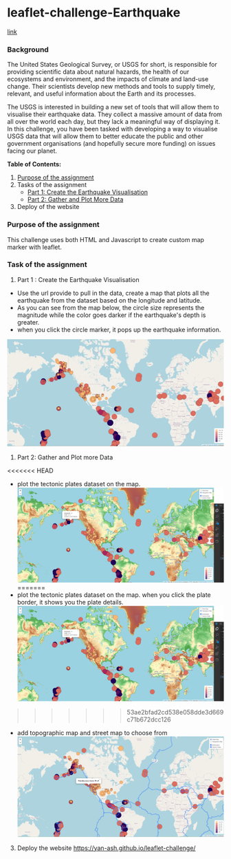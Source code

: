 # leaflet-challenge-Earthquake

[link](https://yan-ash.github.io/leaflet-challenge/)

### Background

The United States Geological Survey, or USGS for short, is responsible for providing scientific data about natural hazards, the health of our ecosystems and environment, and the impacts of climate and land-use change. Their scientists develop new methods and tools to supply timely, relevant, and useful information about the Earth and its processes.

The USGS is interested in building a new set of tools that will allow them to visualise their earthquake data. They collect a massive amount of data from all over the world each day, but they lack a meaningful way of displaying it. In this challenge, you have been tasked with developing a way to visualise USGS data that will allow them to better educate the public and other government organisations (and hopefully secure more funding) on issues facing our planet.
<br/>

**Table of Contents:**

1. [Purpose of the assignment](#purpose-of-the-assignment)
1. Tasks of the assignment
   - [Part 1: Create the Earthquake Visualisation](#part-1-create-the-earthquake-visualisation)
   - [Part 2: Gather and Plot More Data](#gather-and-plot-more-data)
1. Deploy of the website

### Purpose of the assignment

This challenge uses both HTML and Javascript to create custom map marker with leaflet.
<br/>

### Task of the assignment

1.  Part 1 : Create the Earthquake Visualisation

- Use the url provide to pull in the data, create a map that plots all the earthquake from the dataset based on the longitude and latitude.
- As you can see from the map below, the circle size represents the magnitude while the color goes darker if the earthquake's depth is greater.
- when you click the circle marker, it pops up the earthquake information.

![part1-img](img/part1.png)

1.  Part 2: Gather and Plot more Data

<<<<<<< HEAD
- plot the tectonic plates dataset on the map.
  ![part3-img](img/part2.png)
=======
- plot the tectonic plates dataset on the map. when you click the plate border, it shows you the plate details.
  ![part2-img](img/part2.png)
>>>>>>> 53ae2bfad2cd538e058dde3d669c71b672dcc126
- add topographic map and street map to choose from
  ![part2-img](img/part3.png)

3. Deploy the website
   https://yan-ash.github.io/leaflet-challenge/

